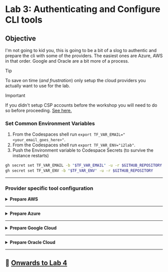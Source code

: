 # Lab 3: Authenticating and Configure CLI tools

## Objective

I'm not going to kid you, this is going to be a bit of a slog to authentic and prepare the cli with some of the providers. The easiest ones are Azure, AWS in that order. Google and Oracle are a bit more of a process.

> [!TIP]
> To save on time (_and frustration_) only setup the cloud providers you actually want to use for the lab.

> [!IMPORTANT]
> If you didn't setup CSP accounts before the workshop you will need to do so before proceeding. [See here.](https://github.com/ipv6tech/cloud-networking-101?tab=readme-ov-file#further-learning)

### Set Common Environment Variables

1. From the Codespaces shell run `export TF_VAR_EMAIL="<your_email_goes_here>"`.
2. From the Codespaces shell run `export TF_VAR_ENV="i2lab"`.
3. Push the Environment variable to Codespace Secrets (to survive the instance restarts)

```bash
gh secret set TF_VAR_EMAIL -b "$TF_VAR_EMAIL" -u -r $GITHUB_REPOSITORY
gh secret set TF_VAR_ENV -b "$TF_VAR_ENV" -u -r $GITHUB_REPOSITORY
```

---

### Provider specific tool configuration

<details>
<summary><b>Prepare AWS</b></summary>

> **`NOTE:`** Make sure your AWS account has admin permissions!

1. To create an AWS security key, you can:
   1. Go to the AWS management console
   2. Click the `Profile name` pull down menu in the upper right hand of the screen.
   3. Click `Security Credentials`
   4. Find the Access Keys section and press `Create access key`.
   5. Select `Other` and press `Next`.
   6. _(Optional) Provide a description.
   7. Press `Create access key`.
   8. Click Show Access Key
   9. Press `Download .csv file` and save the keys on your local computer. (Leave this window/tab open)
2. From the Codespaces shell run `aws configure`.
3. Copy and Paste the Access Key and Secret Access key from the AWS console into the Codespace shell when prompted.
4. At the prompt for region enter `us-east-1`.
5. At the prompt for Default output format [None]: you can accept the default of None and hit enter.

At this point you've configured AWS CLI tools with the same permissions as your account.

</details>

---

<details>
<summary><b>Prepare Azure</b></summary>

#### Step 1: Authenticate Azure

1. From the Codespaces shell run `az login --use-device-code`.
2. Follow the directions to authenticate the azure cli tools with your account.
3. From the output in the shell find the line that includes `"id": "000000-0000-0000-0000-00000000"` where the zeros are replaced with an account ID and copy the string.
4. From the Codespaces shell run `export TF_VAR_AZ_SUBSCRIPTION_ID="<paste the id from above>"` and hit enter.

At this point you've authenticated the Azure CLI tools with the permissions of your user account and exported the subscription_id as an environment variable that will be used by the Terraform plan to build out the Azure i2lab environment.

#### Step 2: Push our Azure environment variables into Codespaces Secrets

Let's push the environment variable(s) we setup in the previous section our Codespaces Secrets. This is how we can get securely set and get the environment variables to persist between Codespace restarts.

1. Copy and paste the following into a Codespace Shell:

```bash
gh secret set TF_VAR_AZ_SUBSCRIPTION_ID -b "$TF_VAR_AZ_SUBSCRIPTION_ID" -u -r $GITHUB_REPOSITORY
```

2. In the message box that pops up press `Reload to apply`![Reload to apply](files/reload_to_apply.png)

**Congratulations!**

At this point you've configured Azure CLI tools with the same permissions as your account. If your account has admin privileges you should be able to use the Terraform plan to build the i2lab environment in Azure.

</details>

---

<details>
<summary><b>Prepare Google Cloud</b></summary>

> **Buckle up for this one!**

Before we can prepare the cli tools to build out our lab environment we have a bit of work to take care of.

> **`NOTE:`** Hopefully you were able to complete the list below prior to the workshop. If not it's pretty quick to click-ops through these items.

#### Prerequisites

- [Create a Google Cloud Account](https://cloud.google.com/free?hl=en).
- [Setup a billing account](https://cloud.google.com/billing/docs/how-to/create-billing-account#create-new-billing-account).
- [Create a project](https://cloud.google.com/resource-manager/docs/creating-managing-projects#creating_a_project) for the lab to provision into, I recommend something like `i2lab-2024` or `techex2024` for the project name.
- [Enable billing for the new project](https://cloud.google.com/billing/docs/how-to/modify-project).
- Enable Compute API for the project. (The easy way to do this is to navigate into the [VPC Networks](https://console.cloud.google.com/networking/networks) and click "Enable Compute API" in the console.)

#### Step 1: Authenticate the gcloud sdk tools with your Google Cloud account

1. From the Codespaces shell run `gcloud init`.
2. At the prompt to sign in hit `enter`.
3. Copy the very long URL into a new web browser window/tab and sign in with your Google Cloud account.
4. When prompted to `Sign in to Google Cloud SDK` Press `Continue`.
5. When prompted that `Google Cloud SDK wants access to your Google Account` press `Allow`.
6. Press `Copy` for the verification code.
7. Paste the verification code into the Codespaces shell and hit `enter`.
8. From the list choose the project you created for this workshop.
9. When prompted `to configure a default Compute Region and Zone` press `enter`.
10. Look for `us-east4-a` and `type the number` for that region and zone and press `enter`.
11. In the Codespaces shell run `gcloud projects list` and note the PROJECT_ID for your new project.
12. In the Codespaces shell run `export TF_VAR_GC_PROJECT_ID="<PROJECT_ID>"`

#### Step 2: Push our Google Cloud environment variables into Codespaces Secrets

Let's push the environment variable(s) we setup in the previous section our Codespaces Secrets. This is how we can get securely set and get the environment variables to persist between Codespace restarts.

Copy and paste the following into a Codespace Shell:

```bash
gh secret set TF_VAR_GC_PROJECT_ID -b "$TF_VAR_GC_PROJECT_ID" -u -r $GITHUB_REPOSITORY
```

2. In the message box that pops up press `Reload to apply`![Reload to apply](files/reload_to_apply.png)

#### Step 3: Next create credentials for our Codespaces shell

1. From the Codespaces shell run `gcloud auth application-default login`.
2. Copy the long URL from the Codespaces shell into a new web browser window.
3. Sign in to your Google Cloud Account.
4. When prompted to `Sign in to Google Auth Library` Press `Continue`.
5. When prompted that `Google Auth Library wants access to your Google Account` press `Allow`.
6. Press `Copy` for the verification code.
7. Paste the verification code into the Codespaces shell and hit `enter`.

#### Step 4: Delete Google Cloud default VPC Network

In the new project you created you likely have a default VPC Network. Let's go ahead and remove that mess.

1. To verify there is a _default_ VPC Network from the Codespaces shell `gcloud compute networks list`.
2. From the Codespaces shell run `gcloud compute networks delete default`.
3. At the "Do you want to continue." prompt hit `enter`.

**Congratulations!**

I wasn't kidding about the process to get this one ready for our lab. At this point you've configured gcloud sdk with the same permissions as your account. If your account has admin privileges and you have a blank project to work with you should be able to use the Terraform plan to build the i2lab environment.

</details>

---

<details>
<summary><b>Prepare Oracle Cloud</b></summary>

#### Step 1: Create a Compartment

1. [Follow this link](https://cloud.oracle.com/identity/compartments) to navigate to the OCI compartments service.
2. Press `Create Compartment` to create a new Compartment for the lab.![Create Compartment](files/oci_create_compartment.png)
3. Name the Lab compartment `i2lab`.
4. Provide a description for the new compartment.
5. Press `Create Compartment`.
6. Select the new compartment name in the list of compartments. (You might have to refresh the page.)
7. Under Compartment Information use the `copy` link next to the OCID.
8. Set the OCI compartment variable: `export TF_VAR_OCI_COMPARTMENT="<paste_compartment_ocid>"`.

#### Step 2: Create API keys and set environment variables

1. In a Codespaces shell run `cat ~/.oci/oci_key_public.pem` and copy the output.
2. In the OCI Console navigation to [My profile](https://cloud.oracle.com/identity/domains/my-profile).
3. Under the Resources section on the bottom left select `API Keys`.
4. Select `Add API Key`.
5. Select `Paste Public Keys`.
6. Paste the output from the Codespaces shell in step #1, including the lines with BEGIN PUBLIC KEY and END PUBLIC KEY.
7. Select `Add`. Keep this window open for the next section.
8. From the Codespaces shell
   1. Set the OCI tenancy variable: `export TF_VAR_OCI_TENANCY="<paste_tenancy_ocid>"`.
   2. Set the OCI user variable: `export TF_VAR_OCI_USER="<paste_user_ocid>"`.
   3. Set the OCI fingerprint variable: `export TF_VAR_OCI_FINGERPRINT="<paste_fingerprint>"`.
   4. _(Optional)_ Set the OCI region variable: `export TF_VAR_OCI_REGION="<paste_region>"`.

#### Step 3: Push our OCI environment variables into Codespaces Secrets

Let's push the environment variable(s) we setup in the previous section our Codespaces Secrets. This is how we can get securely set and get the environment variables to persist between Codespace restarts.

1. Copy and paste the following into a Codespace Shell:

>```bash
>gh secret set TF_VAR_OCI_COMPARTMENT -b "$TF_VAR_OCI_COMPARTMENT" -u -r $GITHUB_REPOSITORY
>gh secret set TF_VAR_OCI_TENANCY -b "$TF_VAR_OCI_TENANCY" -u -r $GITHUB_REPOSITORY
>gh secret set TF_VAR_OCI_USER -b "$TF_VAR_OCI_USER" -u -r $GITHUB_REPOSITORY
>gh secret set TF_VAR_OCI_FINGERPRINT -b "$TF_VAR_OCI_FINGERPRINT" -u -r $GITHUB_REPOSITORY
>```

2. Optional:

> ```bash
> gh secret set TF_VAR_OCI_REGION -b "$TF_VAR_OCI_REGION" -u -r $GITHUB_REPOSITORY
> ```

3. In the message box that pops up press `Reload to apply`![Reload to apply](files/reload_to_apply.png)

<!--
Want to write these out to a file instead?

```bash
sed -i "/TF_VAR_OCI_COMPARTMENT=\"\"/c\TF_VAR_OCI_COMPARTMENT=\"$TF_VAR_OCI_COMPARTMENT\"" $CODESPACE_VSCODE_FOLDER/lab/files/secrets
sed -i "/TF_VAR_OCI_TENANCY=\"\"/c\TF_VAR_OCI_TENANCY=\"$TF_VAR_OCI_TENANCY\"" $CODESPACE_VSCODE_FOLDER/lab/files/secrets
sed -i "/TF_VAR_OCI_USER=\"\"/c\TF_VAR_OCI_USER=\"$TF_VAR_OCI_USER\"" $CODESPACE_VSCODE_FOLDER/lab/files/secrets
sed -i "/TF_VAR_OCI_FINGERPRINT=\"\"/c\TF_VAR_OCI_FINGERPRINT=\"$TF_VAR_OCI_FINGERPRINT\"" $CODESPACE_VSCODE_FOLDER/lab/files/secrets
```
-->

**Congratulations!**

At this point you've configured OCI CLI with the same permissions as your account. If your account has admin privileges you should be able to use the Terraform plan to build the i2lab environment.

</details>

---

## :rocket: [Onwards to Lab 4](lab4.md)
